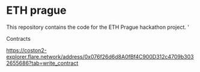# ETH prague

This repository contains the code for the ETH Prague hackathon project.
'

Contracts

https://coston2-explorer.flare.network/address/0x076f26d6d8A0fBf4C900D312c4709b3032655686?tab=write_contract

